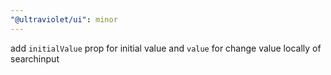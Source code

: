 ```yaml
---
"@ultraviolet/ui": minor
---
```


add `initialValue` prop for initial value and `value` for change value locally of searchinput
